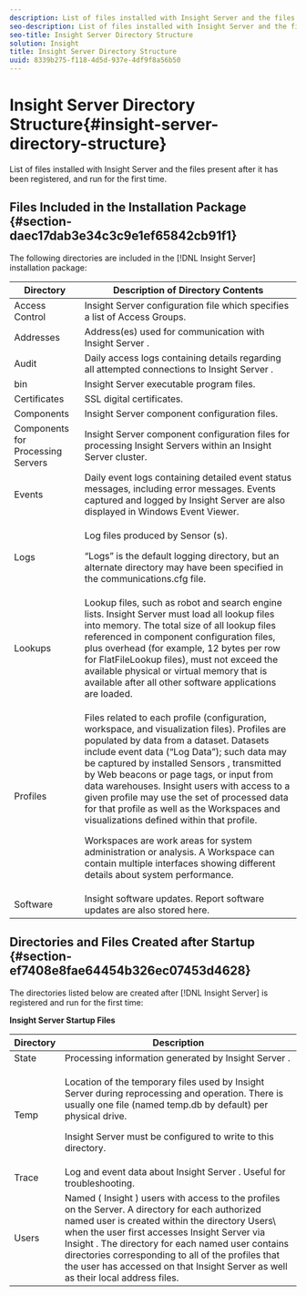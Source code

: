 ```yaml
---
description: List of files installed with Insight Server and the files present after it has been registered, and run for the first time.
seo-description: List of files installed with Insight Server and the files present after it has been registered, and run for the first time.
seo-title: Insight Server Directory Structure
solution: Insight
title: Insight Server Directory Structure
uuid: 8339b275-f118-4d5d-937e-4df9f8a56b50
---
```


# Insight Server Directory Structure{#insight-server-directory-structure}

List of files installed with Insight Server and the files present after it has been registered, and run for the first time.

## Files Included in the Installation Package {#section-daec17dab3e34c3c9e1ef65842cb91f1}

The following directories are included in the [!DNL Insight Server] installation package:

<table id="table_CE713A3D671C453A87986E4CD4620EF3"> 
 <thead> 
  <tr> 
   <th colname="col1" class="entry"> Directory </th> 
   <th colname="col2" class="entry"> Description of Directory Contents </th> 
  </tr> 
 </thead>
 <tbody> 
  <tr> 
   <td colname="col1"> Access Control </td> 
   <td colname="col2"> <span class="keyword"> Insight Server </span> configuration file which specifies a list of Access Groups. </td> 
  </tr> 
  <tr> 
   <td colname="col1"> Addresses </td> 
   <td colname="col2"> Address(es) used for communication with <span class="keyword"> Insight Server </span>. </td> 
  </tr> 
  <tr> 
   <td colname="col1"> Audit </td> 
   <td colname="col2"> Daily access logs containing details regarding all attempted connections to <span class="keyword"> Insight Server </span>. </td> 
  </tr> 
  <tr> 
   <td colname="col1"> bin </td> 
   <td colname="col2"> <span class="keyword"> Insight Server </span> executable program files. </td> 
  </tr> 
  <tr> 
   <td colname="col1"> Certificates </td> 
   <td colname="col2"> SSL digital certificates. </td> 
  </tr> 
  <tr> 
   <td colname="col1"> Components </td> 
   <td colname="col2"> <span class="keyword"> Insight Server </span> component configuration files. </td> 
  </tr> 
  <tr> 
   <td colname="col1"> Components for Processing Servers </td> 
   <td colname="col2"> <span class="keyword"> Insight Server </span> component configuration files for processing <span class="keyword"> Insight Servers </span> within an <span class="keyword"> Insight Server </span> cluster. </td> 
  </tr> 
  <tr> 
   <td colname="col1"> Events </td> 
   <td colname="col2"> Daily event logs containing detailed event status messages, including error messages. Events captured and logged by <span class="keyword"> Insight Server </span> are also displayed in Windows Event Viewer. </td> 
  </tr> 
  <tr> 
   <td colname="col1"> Logs </td> 
   <td colname="col2"> <p>Log files produced by <span class="wintitle"> Sensor </span>(s). </p> <p>“Logs” is the default logging directory, but an alternate directory may have been specified in the <span class="filepath"> communications.cfg </span> file. </p> </td> 
  </tr> 
  <tr> 
   <td colname="col1"> Lookups </td> 
   <td colname="col2"> Lookup files, such as robot and search engine lists. <span class="keyword"> Insight Server </span> must load all lookup files into memory. The total size of all lookup files referenced in component configuration files, plus overhead (for example, 12 bytes per row for <span class="filepath"> FlatFileLookup </span> files), must not exceed the available physical or virtual memory that is available after all other software applications are loaded. </td> 
  </tr> 
  <tr> 
   <td colname="col1"> Profiles </td> 
   <td colname="col2"> <p>Files related to each profile (configuration, workspace, and visualization files). Profiles are populated by data from a dataset. Datasets include event data (“Log Data”); such data may be captured by installed <span class="wintitle"> Sensors </span>, transmitted by Web beacons or page tags, or input from data warehouses. <span class="keyword"> Insight </span> users with access to a given profile may use the set of processed data for that profile as well as the Workspaces and visualizations defined within that profile. </p> <p>Workspaces are work areas for system administration or analysis. A Workspace can contain multiple interfaces showing different details about system performance. </p> </td> 
  </tr> 
  <tr> 
   <td colname="col1"> Software </td> 
   <td colname="col2"> <span class="keyword"> Insight </span> software updates. Report software updates are also stored here. </td> 
  </tr> 
 </tbody> 
</table>

## Directories and Files Created after Startup {#section-ef7408e8fae64454b326ec07453d4628}

The directories listed below are created after [!DNL Insight Server] is registered and run for the first time:

<table id="table_89CC9F3E568044C8A0072BF0A6EDCCEF"> 
 <desc> 
  <b> <span class="keyword"> Insight Server </span> Startup Files </b> 
 </desc> 
 <thead> 
  <tr> 
   <th colname="col1" class="entry"> Directory </th> 
   <th colname="col2" class="entry"> Description </th> 
  </tr> 
 </thead>
 <tbody> 
  <tr> 
   <td colname="col1"> State </td> 
   <td colname="col2"> Processing information generated by <span class="keyword"> Insight Server </span>. </td> 
  </tr> 
  <tr> 
   <td colname="col1"> Temp </td> 
   <td colname="col2"> <p>Location of the temporary files used by <span class="keyword"> Insight Server </span> during reprocessing and operation. There is usually one file (named <span class="filepath"> temp.db </span> by default) per physical drive. </p> <p> <span class="keyword"> Insight Server </span> must be configured to write to this directory. </p> </td> 
  </tr> 
  <tr> 
   <td colname="col1"> Trace </td> 
   <td colname="col2"> Log and event data about <span class="keyword"> Insight Server </span>. Useful for troubleshooting. </td> 
  </tr> 
  <tr> 
   <td colname="col1"> Users </td> 
   <td colname="col2"> Named ( <span class="keyword"> Insight </span>) users with access to the profiles on the Server. A directory for each authorized named user is created within the directory Users\ when the user first accesses <span class="keyword"> Insight Server </span> via <span class="keyword"> Insight </span>. The directory for each named user contains directories corresponding to all of the profiles that the user has accessed on that <span class="keyword"> Insight Server </span> as well as their local address files. </td> 
  </tr> 
 </tbody> 
</table>

